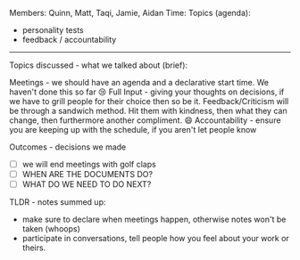 Members: Quinn, Matt, Taqi, Jamie, Aidan
Time: 
Topics (agenda):
- personality tests
- feedback / accountability

---
Topics discussed - what we talked about (brief):

Meetings - we should have an agenda and a declarative start time. We haven't done this so far 😢
Full Input - giving your thoughts on decisions, if we have to grill people for their choice then so be it.
Feedback/Criticism will be through a sandwich method. Hit them with kindness, then what they can change, then furthermore another compliment. 😄
Accountability - ensure you are keeping up with the schedule, if you aren't let people know


Outcomes - decisions we made
- [ ] we will end meetings with golf claps
- [ ]  WHEN ARE THE DOCUMENTS DO?
- [ ] WHAT DO WE NEED TO DO NEXT?
  
TLDR - notes summed up:
- make sure to declare when meetings happen, otherwise notes won't be taken (whoops)
- participate in conversations, tell people how you feel about your work or theirs.